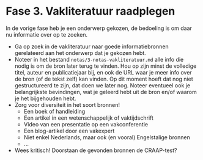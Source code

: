 # Fase 3. Vakliteratuur raadplegen

In de vorige fase heb je een onderwerp gekozen, de bedoeling is om daar nu informatie over op te zoeken.

- Ga op zoek in de vakliteratuur naar goede informatiebronnen gerelateerd aan het onderwerp dat je gekozen hebt.
- Noteer in het bestand `notas/3-notas-vakliteratuur.md` alle info die nodig is om de bron later terug te vinden. Hou op zijn minst de volledige titel, auteur en publicatiejaar bij, en ook de URL waar je meer info over de bron (of de tekst zelf) kan vinden. Op dit moment hoeft dat nog niet gestructureerd te zijn, dat doen we later nog. Noteer eventueel ook je belangrijkste bevindingen, wat je geleerd hebt uit de bron en/of waarom je het bijgehouden hebt.
- Zorg voor diversiteit in het soort bronnen!
    - Een boek of handleiding
    - Een artikel in een wetenschappelijk of vaktijdschrift
    - Video van een presentatie op een vakconferentie
    - Een blog-artikel door een vakexpert
    - Niet enkel Nederlands, maar ook (en vooral) Engelstalige bronnen
    - ...
- Wees kritisch! Doorstaan de gevonden bronnen de CRAAP-test?
